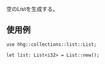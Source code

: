 空のListを生成する。

## 使用例

```
use hhg::collections::list::List;

let list: List<i32> = List::new();
```
